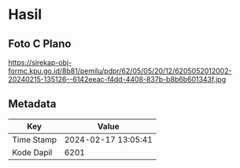 # Hasil

## Foto C Plano

https://sirekap-obj-formc.kpu.go.id/8b81/pemilu/pdpr/62/05/05/20/12/6205052012002-20240215-135126--6142eeac-f4dd-4408-837b-b8b6b601343f.jpg


## Metadata

| Key        | Value               |
| ---------- | ------------------- |
| Time Stamp | 2024-02-17 13:05:41 |
| Kode Dapil | 6201                |



